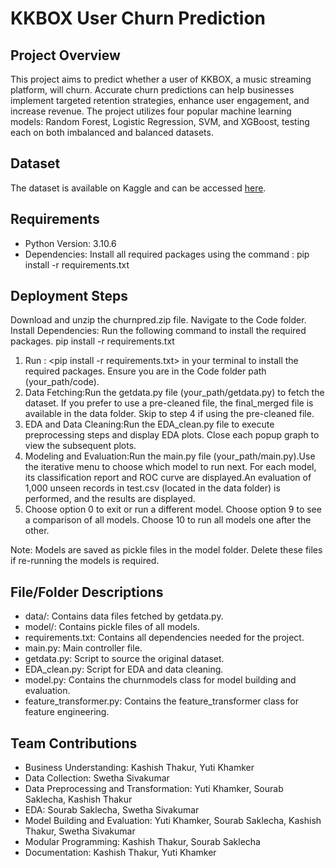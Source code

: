 # KKBOX User Churn Prediction

## Project Overview

This project aims to predict whether a user of KKBOX, a music streaming platform, will churn. Accurate churn predictions can help businesses implement targeted retention strategies, enhance user engagement, and increase revenue. The project utilizes four popular machine learning models: Random Forest, Logistic Regression, SVM, and XGBoost, testing each on both imbalanced and balanced datasets.

## Dataset

The dataset is available on Kaggle and can be accessed [here](https://www.kaggle.com/competitions/kkbox-music-recommendation-challenge/data).

## Requirements

- Python Version: 3.10.6
- Dependencies: Install all required packages using the command : pip install -r requirements.txt
  
## Deployment Steps


Download and unzip the churnpred.zip file.
Navigate to the Code folder.
Install Dependencies: Run the following command to install the required packages. pip install -r requirements.txt

1. Run : <pip install -r requirements.txt> in your terminal to install the required packages. Ensure you are in the Code folder path (your_path/code).
2. Data Fetching:Run the getdata.py file (your_path/getdata.py) to fetch the dataset. If you prefer to use a pre-cleaned file, the final_merged file is available in the data folder. Skip to step 4 if using the pre-cleaned file.
3. EDA and Data Cleaning:Run the EDA_clean.py file to execute preprocessing steps and display EDA plots. Close each popup graph to view the subsequent plots.
4. Modeling and Evaluation:Run the main.py file (your_path/main.py).Use the iterative menu to choose which model to run next. For each model, its classification report and ROC curve are displayed.An evaluation of 1,000 unseen records in test.csv (located in the data folder) is performed, and the results are displayed.
5. Choose option 0 to exit or run a different model. Choose option 9 to see a comparison of all models. Choose 10 to run all models one after the other.
   
Note: Models are saved as pickle files in the model folder. Delete these files if re-running the models is required.

## File/Folder Descriptions
- data/: Contains data files fetched by getdata.py.
- model/: Contains pickle files of all models.
- requirements.txt: Contains all dependencies needed for the project.
- main.py: Main controller file.
- getdata.py: Script to source the original dataset.
- EDA_clean.py: Script for EDA and data cleaning.
- model.py: Contains the churnmodels class for model building and evaluation.
- feature_transformer.py: Contains the feature_transformer class for feature engineering.

## Team Contributions
- Business Understanding: Kashish Thakur, Yuti Khamker
- Data Collection: Swetha Sivakumar
- Data Preprocessing and Transformation: Yuti Khamker, Sourab Saklecha, Kashish Thakur
- EDA: Sourab Saklecha, Swetha Sivakumar
- Model Building and Evaluation: Yuti Khamker, Sourab Saklecha, Kashish Thakur, Swetha Sivakumar
- Modular Programming: Kashish Thakur, Sourab Saklecha
- Documentation: Kashish Thakur, Yuti Khamker
